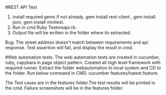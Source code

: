 

#REST API Test
1. install required gems if not already. gem install rest-client , gem install json, gem install minitest.
2. Run in cmd Ruby Testnreapi.rb.
3. Output file will be written in the folder where its extracted.

Bug:
The street address doesn't match between requirements and api response. Test assertion will fail, and display the result in cmd.


#Web automation tests:
The web automation tests are created in cucumber, ruby, capybara in page object pattern. Created all high level framework with required runner. Extract the folder webautomation to local system and CD to the folder. Run below command in CMD.
cucumber features/hatest.feature.

The Test cases are in the features folder.The test results will be printed in the cmd. Failure screenshots will be in the features folder.
